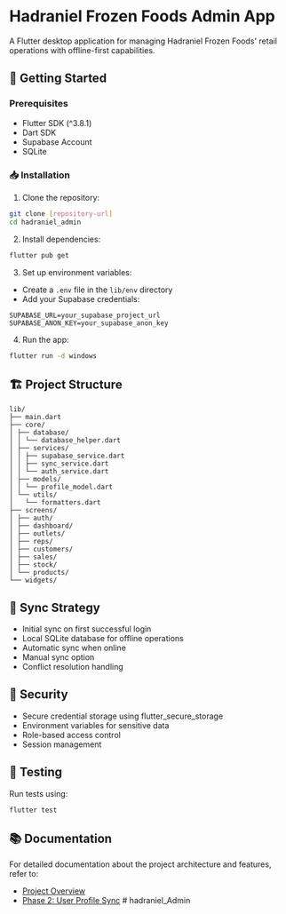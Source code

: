 # Hadraniel Frozen Foods Admin App

A Flutter desktop application for managing Hadraniel Frozen Foods' retail operations with offline-first capabilities.

## 🚀 Getting Started

### Prerequisites

- Flutter SDK (^3.8.1)
- Dart SDK
- Supabase Account
- SQLite

### 📥 Installation

1. Clone the repository:
```bash
git clone [repository-url]
cd hadraniel_admin
```

2. Install dependencies:
```bash
flutter pub get
```

3. Set up environment variables:
- Create a `.env` file in the `lib/env` directory
- Add your Supabase credentials:
```env
SUPABASE_URL=your_supabase_project_url
SUPABASE_ANON_KEY=your_supabase_anon_key
```

4. Run the app:
```bash
flutter run -d windows
```

## 🏗️ Project Structure

```
lib/
├── main.dart
├── core/
│ ├── database/
│ │ └── database_helper.dart
│ ├── services/
│ │ ├── supabase_service.dart
│ │ ├── sync_service.dart
│ │ └── auth_service.dart
│ ├── models/
│ │ └── profile_model.dart
│ └── utils/
│   └── formatters.dart
├── screens/
│ ├── auth/
│ ├── dashboard/
│ ├── outlets/
│ ├── reps/
│ ├── customers/
│ ├── sales/
│ ├── stock/
│ └── products/
└── widgets/
```

## 🔄 Sync Strategy

- Initial sync on first successful login
- Local SQLite database for offline operations
- Automatic sync when online
- Manual sync option
- Conflict resolution handling

## 🔐 Security

- Secure credential storage using flutter_secure_storage
- Environment variables for sensitive data
- Role-based access control
- Session management

## 🧪 Testing

Run tests using:
```bash
flutter test
```

## 📚 Documentation

For detailed documentation about the project architecture and features, refer to:
- [Project Overview](admin_app_project_description.md)
- [Phase 2: User Profile Sync](phase_2_user_profile_sync.md)
#   h a d r a n i e l _ A d m i n  
 